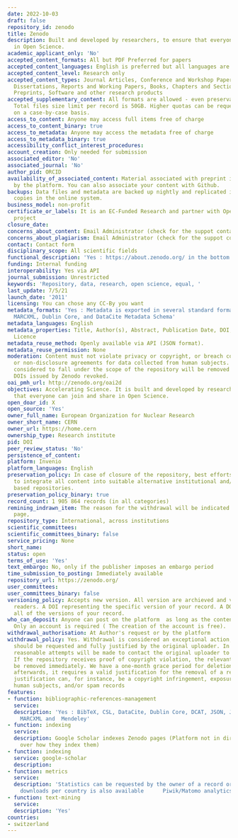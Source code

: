 ```yaml
---
date: 2022-10-03
draft: false
repository_id: zenodo
title: Zenodo
description: Built and developed by researchers, to ensure that everyone can join
  in Open Science.
academic_applicant_only: 'No'
accepted_content_formats: All but PDF Preferred for papers
accepted_content_languages: English is preferred but all languages are accepted.
accepted_content_level: Research only
accepted_content_types: Journal Articles, Conference and Workshop Papers, Theses and
  Dissertations, Reports and Working Papers, Books, Chapters and Sections, Datasets,
  Preprints, Software and other research products
accepted_supplementary_content: All formats are allowed - even preservation unfriendly.
  Total files size limit per record is 50GB. Higher quotas can be requested and granted
  on a case-by-case basis.
access_to_content: Anyone may access full items free of charge
access_to_content_binary: true
access_to_metadata: Anyone may access the metadata free of charge
access_to_metadata_binary: true
accessibility_conflict_interest_procedures:
account_creation: Only needed for submission
associated_editor: 'No'
associated_journal: 'No'
author_pid: ORCID
availability_of_associated_content: Material associated with preprint is hosted also
  by the platform. You can also associate your content with Github.
backups: Data files and metadata are backed up nightly and replicated into multiple
  copies in the online system.
business_model: non-profit
certificate_or_labels: It is an EC-Funded Research and partner with OpenAIRE-Nexus
  project
closure_date:
concerns_about_content: Email Administrator (check for the suppot contact form)
concerns_about_plagiarism: Email Administrator (check for the suppot contact form)
contact: Contact form
disciplinary_scope: All scientific fields
functional_description: 'Yes : https://about.zenodo.org/ in the bottom of the page'
funding: Internal funding
interoperability: Yes via API
journal_submission: Unrestricted
keywords: 'Repository, data, research, open science, equal, '
last_update: 7/5/21
launch_date: '2011'
licensing: You can chose any CC-By you want
metadata_formats: 'Yes : Metadata is exported in several standard formats such as
  MARCXML, Dublin Core, and DataCite Metadata Schema'
metadata_languages: English
metadata_properties: Title, Author(s), Abstract, Publication Date, DOI, Keywords,
  Licence
metadata_reuse_method: Openly available via API (JSON format).
metadata_reuse_permission: None
moderation: Content must not violate privacy or copyright, or breach confidentiality
  or non-disclosure agreements for data collected from human subjects. Content not
  considered to fall under the scope of the repository will be removed and associated
  DOIs issued by Zenodo revoked.
oai_pmh_url: http://zenodo.org/oai2d
objectives: Accelerating Science. It is built and developed by researchers to ensure
  that everyone can join and share in Open Science.
open_doar_id: X
open_source: 'Yes'
owner_full_name: European Organization for Nuclear Research
owner_short_name: CERN
owner_url: https://home.cern
ownership_type: Research institute
pid: DOI
peer_review_status: 'No'
persistence_of_content:
platform: Invenio
platform_languages: English
preservation_policy: In case of closure of the repository, best efforts will be made
  to integrate all content into suitable alternative institutional and/or subject
  based repositories.
preservation_policy_binary: true
record_count: 1 905 864 records (in all categories)
remining_indrawn_item: The reason for the withdrawal will be indicated on a tombstone
  page,
repository_type: International, across institutions
scientific_committees:
scientific_committees_binary: false
service_pricing: None
short_name:
status: open
terms_of_use: 'Yes'
text_embargo: No, only if the publisher imposes an embargo period
time_submission_to_posting: Immediately available
repository_url: https://zenodo.org/
user_committees:
user_committees_binary: false
versioning_policy: Accepts new version. All version are archieved and visible for
  readers. A DOI representing the specific version of your record. A DOI representing
  all of the versions of your record.
who_can_deposit: Anyone can post on the platform  as long as the content is research.
  Only an account is required ( The creation of the account is free).
withdrawal_authorisation: At Author's request or by the platform
withdrawal_policy: Yes. Withdrawal is considered an exceptional action, which normally
  should be requested and fully justified by the original uploader. In any other circumstance
  reasonable attempts will be made to contact the original uploader to obtain consent.
  If the repository receives proof of copyright violation, the relevant item will
  be removed immediately. We have a one-month grace period for deletion of records,
  afterwards, it requires a valid justification for the removal of a record. A valid
  justification can, for instance, be a copyright infringement, exposure of data from
  human subjects, and/or spam records
features:
- function: bibliographic-references-management
  service:
  description: 'Yes : BibTeX, CSL, DataCite, Dublin Core, DCAT, JSON, JSON-LD, GeoJSON,
    MARCXML and  Mendeley'
- function: indexing
  service:
  description: Google Scholar indexes Zenodo pages (Platform not in direct control
    over how they index them)
- function: indexing
  service: google-scholar
  description:
- function: metrics
  service:
  description: 'Statistics can be requested by the owner of a record or community,
    downloads per country is also available      Piwik/Matomo analytics'
- function: text-mining
  service:
  description: 'Yes'
countries:
- switzerland
---
```



